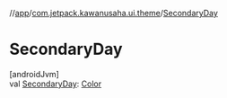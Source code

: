 //[app](../../index.md)/[com.jetpack.kawanusaha.ui.theme](index.md)/[SecondaryDay](-secondary-day.md)

# SecondaryDay

[androidJvm]\
val [SecondaryDay](-secondary-day.md): [Color](https://developer.android.com/reference/kotlin/androidx/compose/ui/graphics/Color.html)
